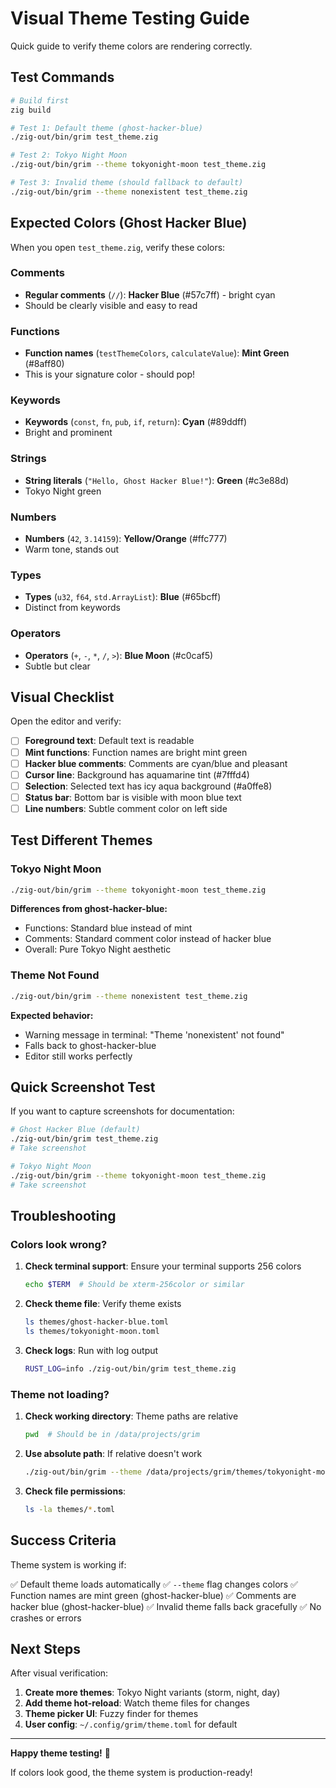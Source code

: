 # Visual Theme Testing Guide

Quick guide to verify theme colors are rendering correctly.

## Test Commands

```bash
# Build first
zig build

# Test 1: Default theme (ghost-hacker-blue)
./zig-out/bin/grim test_theme.zig

# Test 2: Tokyo Night Moon
./zig-out/bin/grim --theme tokyonight-moon test_theme.zig

# Test 3: Invalid theme (should fallback to default)
./zig-out/bin/grim --theme nonexistent test_theme.zig
```

## Expected Colors (Ghost Hacker Blue)

When you open `test_theme.zig`, verify these colors:

### Comments
- **Regular comments** (`//`): **Hacker Blue** (#57c7ff) - bright cyan
- Should be clearly visible and easy to read

### Functions
- **Function names** (`testThemeColors`, `calculateValue`): **Mint Green** (#8aff80)
- This is your signature color - should pop!

### Keywords
- **Keywords** (`const`, `fn`, `pub`, `if`, `return`): **Cyan** (#89ddff)
- Bright and prominent

### Strings
- **String literals** (`"Hello, Ghost Hacker Blue!"`): **Green** (#c3e88d)
- Tokyo Night green

### Numbers
- **Numbers** (`42`, `3.14159`): **Yellow/Orange** (#ffc777)
- Warm tone, stands out

### Types
- **Types** (`u32`, `f64`, `std.ArrayList`): **Blue** (#65bcff)
- Distinct from keywords

### Operators
- **Operators** (`+`, `-`, `*`, `/`, `>`): **Blue Moon** (#c0caf5)
- Subtle but clear

## Visual Checklist

Open the editor and verify:

- [ ] **Foreground text**: Default text is readable
- [ ] **Mint functions**: Function names are bright mint green
- [ ] **Hacker blue comments**: Comments are cyan/blue and pleasant
- [ ] **Cursor line**: Background has aquamarine tint (#7fffd4)
- [ ] **Selection**: Selected text has icy aqua background (#a0ffe8)
- [ ] **Status bar**: Bottom bar is visible with moon blue text
- [ ] **Line numbers**: Subtle comment color on left side

## Test Different Themes

### Tokyo Night Moon
```bash
./zig-out/bin/grim --theme tokyonight-moon test_theme.zig
```

**Differences from ghost-hacker-blue:**
- Functions: Standard blue instead of mint
- Comments: Standard comment color instead of hacker blue
- Overall: Pure Tokyo Night aesthetic

### Theme Not Found
```bash
./zig-out/bin/grim --theme nonexistent test_theme.zig
```

**Expected behavior:**
- Warning message in terminal: "Theme 'nonexistent' not found"
- Falls back to ghost-hacker-blue
- Editor still works perfectly

## Quick Screenshot Test

If you want to capture screenshots for documentation:

```bash
# Ghost Hacker Blue (default)
./zig-out/bin/grim test_theme.zig
# Take screenshot

# Tokyo Night Moon
./zig-out/bin/grim --theme tokyonight-moon test_theme.zig
# Take screenshot
```

## Troubleshooting

### Colors look wrong?

1. **Check terminal support**: Ensure your terminal supports 256 colors
   ```bash
   echo $TERM  # Should be xterm-256color or similar
   ```

2. **Check theme file**: Verify theme exists
   ```bash
   ls themes/ghost-hacker-blue.toml
   ls themes/tokyonight-moon.toml
   ```

3. **Check logs**: Run with log output
   ```bash
   RUST_LOG=info ./zig-out/bin/grim test_theme.zig
   ```

### Theme not loading?

1. **Check working directory**: Theme paths are relative
   ```bash
   pwd  # Should be in /data/projects/grim
   ```

2. **Use absolute path**: If relative doesn't work
   ```bash
   ./zig-out/bin/grim --theme /data/projects/grim/themes/tokyonight-moon
   ```

3. **Check file permissions**:
   ```bash
   ls -la themes/*.toml
   ```

## Success Criteria

Theme system is working if:

✅ Default theme loads automatically
✅ `--theme` flag changes colors
✅ Function names are mint green (ghost-hacker-blue)
✅ Comments are hacker blue (ghost-hacker-blue)
✅ Invalid theme falls back gracefully
✅ No crashes or errors

## Next Steps

After visual verification:

1. **Create more themes**: Tokyo Night variants (storm, night, day)
2. **Add theme hot-reload**: Watch theme files for changes
3. **Theme picker UI**: Fuzzy finder for themes
4. **User config**: `~/.config/grim/theme.toml` for default

---

**Happy theme testing!** 🎨

If colors look good, the theme system is production-ready!
